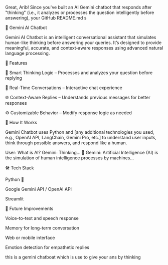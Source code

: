 Great, Arib! Since you've built an AI Gemini chatbot that responds after "thinking" (i.e., it analyzes or processes the question intelligently before answering), your GitHub README.md s

🤖 Gemini AI Chatbot

Gemini AI Chatbot is an intelligent conversational assistant that simulates human-like thinking before answering your queries. It’s designed to provide meaningful, accurate, and context-aware responses using advanced natural language processing.

🌟 Features

🧠 Smart Thinking Logic – Processes and analyzes your question before replying

💬 Real-Time Conversations – Interactive chat experience

🌐 Context-Aware Replies – Understands previous messages for better responses

⚙️ Customizable Behavior – Modify response logic as needed


🚀 How It Works

Gemini Chatbot uses Python and [any additional technologies you used, e.g., OpenAI API, LangChain, Gemini Pro, etc.] to understand user inputs, think through possible answers, and respond like a human.

User: What is AI?
Gemini: Thinking... 🤔
Gemini: Artificial Intelligence (AI) is the simulation of human intelligence processes by machines...

🛠️ Tech Stack

Python 🐍

 Google Gemini API / OpenAI API

Streamlit 



🧠 Future Improvements

Voice-to-text and speech response

Memory for long-term conversation

Web or mobile interface

Emotion detection for empathetic replies

this is a gemini chatboat which is use to give your ans by thinking
